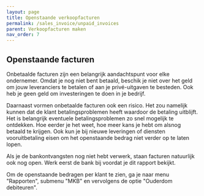 ```yaml
---
layout: page
title: Openstaande verkoopfacturen
permalink: /sales_invoice/unpaid_invoices
parent: Verkoopfacturen maken
nav_order: 7
---
```


## Openstaande facturen
Onbetaalde facturen zijn een belangrijk aandachtspunt voor elke ondernemer. Omdat je
nog niet bent betaald, beschik je niet over het geld om jouw leveranciers te betalen of
aan je privé-uitgaven te besteden. Ook heb je geen geld om investeringen te doen in
je bedrijf.

Daarnaast vormen onbetaalde facturen ook een risico. Het zou namelijk kunnen dat de
klant betalingsproblemen heeft waardoor de betaling uitblijft. Het is belangrijk
eventuele betalingsproblemen zo snel mogelijk te ontdekken. Hoe eerder je het weet,
hoe meer kans je hebt om alsnog betaald te krijgen. Ook kun je bij nieuwe leveringen of
diensten vooruitbetaling eisen om het openstaande bedrag niet verder op te laten
lopen.

Als je de bankontvangsten nog niet hebt verwerk, staan facturen natuurlijk ook nog open.
Werk eerst de bank bij voordat je dit rapport bekijkt.

Om de openstaande bedragen per klant te zien, ga je naar menu "Rapporten", submenu "MKB"
en vervolgens de optie "Ouderdom debiteuren".

